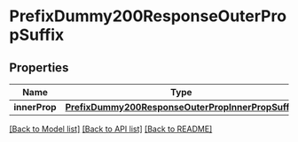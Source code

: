 # PrefixDummy200ResponseOuterPropSuffix

## Properties
Name | Type | Description | Notes
------------ | ------------- | ------------- | -------------
**innerProp** | [**PrefixDummy200ResponseOuterPropInnerPropSuffix**](PrefixDummy200ResponseOuterPropInnerPropSuffix.md) |  | [optional] 

[[Back to Model list]](../README.md#documentation-for-models) [[Back to API list]](../README.md#documentation-for-api-endpoints) [[Back to README]](../README.md)


